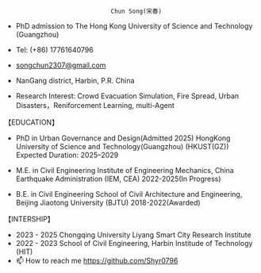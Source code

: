                                   Chun Song(宋春)          
- PhD admission to The Hong Kong University of Science and Technology (Guangzhou)

- Tel: (+86) 17761640796
- songchun2307@gmail.com
- NanGang district, Harbin, P.R. China            
- Research Interest: Crowd Evacuation Simulation, Fire Spread, Urban Disasters，Reniforcement Learning, multi-Agent

【EDUCATION】
-  PhD in Urban Governance and Design(Admitted 2025)
   HongKong University of Science and Technology(Guangzhou)  (HKUST(GZ))
   Expected Duration: 2025–2029
   
-  M.E. in Civil Engineering
   Institute of Engineering Mechanics, China Earthquake Administration (IEM, CEA)
   2022-2025(In Progress)
   
-  B.E. in Civil Engineering
   School of Civil Architecture and Engineering, Beijing Jiaotong University (BJTU)
   2018-2022(Awarded)

【INTERSHIP】
-  2023 - 2025  Chongqing University Liyang Smart City Research Institute
-  2022 - 2023  School of Civil Engineering, Harbin Institude of Technology (HIT)
- 📫 How to reach me https://github.com/Shyr0796
<!---
Shyr0796/Shyr0796 is a ✨ special ✨ repository because its `README.md` (this file) appears on your GitHub profile.
You can click the Preview link to take a look at your changes.
--->
